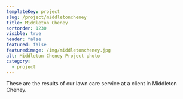 ```yaml
---
templateKey: project
slug: /project/middletoncheney
title: Middleton Cheney
sortorder: 1230
visible: true
header: false
featured: false
featuredimage: /img/middletoncheney.jpg
alt: Middleton Cheney Project photo
category:
  - project
---
```


These are the results of our lawn care service at a client in Middleton Cheney.
